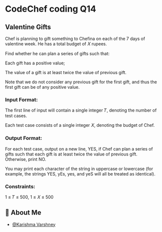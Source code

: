 
# CodeChef coding Q14

## Valentine Gifts

Chef is planning to gift something to Chefina on each of the 
7
days of valentine week. He has a total budget of 
𝑋
rupees.

Find whether he can plan a series of gifts such that:

Each gift has a positive value;

The value of a gift is at least twice the value of previous gift.

Note that we do not consider any previous gift for the first gift, and thus the first gift can be of any positive value.

### Input Format:

The first line of input will contain a single integer 
𝑇, denoting the number of test cases.

Each test case consists of a single integer 
𝑋, denoting the budget of Chef.

### Output Format:

For each test case, output on a new line, YES, if Chef can plan a series of gifts such that each gift is at least twice the value of previous gift. Otherwise, print NO.

You may print each character of the string in uppercase or lowercase (for example, the strings YES, yEs, yes, and yeS will all be treated as identical).

### Constraints:
1
≤
𝑇
≤
500,
1
≤
𝑋
≤
500

## 🚀 About Me

- [@Karishma Varshney](https://github.com/Karishma-Varshney)
